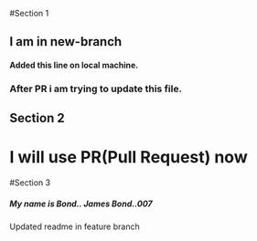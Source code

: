 #Section 1
## I am in new-branch

#### Added this line on local machine.

### After PR i am trying to update this file.
## Section 2
# I will use PR(Pull Request) now

#Section 3
##### My name is Bond.. James Bond..007
Updated readme in feature branch
